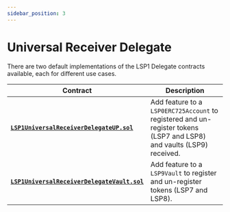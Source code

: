 ```yaml
---
sidebar_position: 3
---
```


# Universal Receiver Delegate

There are two default implementations of the LSP1 Delegate contracts available, each for different use cases.

| Contract                                                                                                                                                    | Description                                                                                                           |
| ----------------------------------------------------------------------------------------------------------------------------------------------------------- | --------------------------------------------------------------------------------------------------------------------- |
| **[`LSP1UniversalReceiverDelegateUP.sol`](../contracts/LSP1UniversalReceiver/LSP1UniversalReceiverDelegateUP/LSP1UniversalReceiverDelegateUP.md)**          | Add feature to a `LSP0ERC725Account` to registered and un-register tokens (LSP7 and LSP8) and vaults (LSP9) received. |
| **[`LSP1UniversalReceiverDelegateVault.sol`](../contracts/LSP1UniversalReceiver/LSP1UniversalReceiverDelegateVault/LSP1UniversalReceiverDelegateVault.md)** | Add feature to a `LSP9Vault` to register and un-register tokens (LSP7 and LSP8).                                      |
